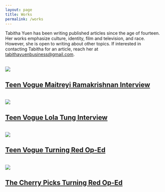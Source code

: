 ```yaml
---
layout: page
title: Works
permalink: /works
---
```



Tabitha Yuen has been writing published articles since the age of fourteen. Her works emphasize culture, identity, film and television, and race. However, she is open to writing about other topics. If interested in contacting Tabitha for an article, reach her at tabithayuenbusiness@gmail.com.

<br>
<img src="{{ site.baseurl }}/assets/img/maitreyi ramakrishnan.jpg">

## [Teen Vogue Maitreyi Ramakrishnan Interview](https://www.teenvogue.com/story/never-have-i-ever-season-3-maitreyi-ramakrishnan-interview)

<br>
<img src="{{ site.baseurl }}/assets/img/lolatung.jpg">

## [Teen Vogue Lola Tung Interview](https://www.teenvogue.com/story/the-summer-i-turned-pretty-star-lola-tung-on-self-love-asian-representation-and-taylor-swift)

<br>
<img src="{{ site.baseurl }}/assets/img/teenvoguemei.jpg">

## [Teen Vogue Turning Red Op-Ed](https://www.teenvogue.com/story/turning-red-made-me-feel-understood-as-a-chinese-american-teen)

<br>
<img src="{{ site.baseurl }}/assets/img/turningredcherry.jpg">

## [The Cherry Picks Turning Red Op-Ed](https://www.thecherrypicks.com/stories/turning-red-teenage-girl/)
